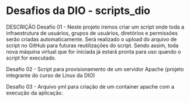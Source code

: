 # Desafios da DIO - scripts_dio

DESCRIÇÃO
Desafio 01 - Neste projeto iremos criar um script onde toda a infraestrutura de usuários, grupos de usuários, diretórios e permissões serão criadas automaticamente. Será realizado o upload do arquivo de script no GitHub para futuras reutilizações do script. Sendo assim, toda nova máquina virtual que for iniciada já estará pronta para uso quando o script for executado.

Desafio 02 - Script para provisionamento de um servidor Apache (projeto integrante do curso de Linux da DIO)

Desafio 03 - Arquivo yml para criação de um container apache com a execução da aplicação.

